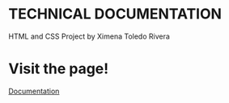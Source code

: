 # TECHNICAL DOCUMENTATION
HTML and CSS Project by Ximena Toledo Rivera
# Visit the page!
[Documentation](https://azriel1909.github.io/TECHNICAL-DOCU/)
